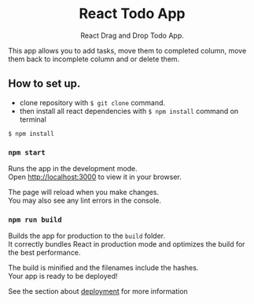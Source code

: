 
<h1 style="text-align: center;">React Todo App</h1>

<p style="text-align: center;">React Drag and Drop Todo App.</p>
This app allows 
you to add tasks, move them to completed column, move them back to incomplete column and or delete them.

## How to set up.

+ clone repository with `$ git clone` command.
+ then install all react dependencies with `$ npm install` command on terminal

```shell
$ npm install
```

### `npm start`

Runs the app in the development mode.\
Open [http://localhost:3000](http://localhost:3000) to view it in your browser.

The page will reload when you make changes.\
You may also see any lint errors in the console.

### `npm run build`

Builds the app for production to the `build` folder.\
It correctly bundles React in production mode and optimizes the build for the best performance.

The build is minified and the filenames include the hashes.\
Your app is ready to be deployed!

See the section about [deployment](https://facebook.github.io/create-react-app/docs/deployment) for more information